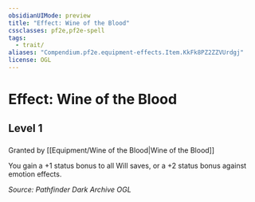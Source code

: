 ```yaml
---
obsidianUIMode: preview
title: "Effect: Wine of the Blood"
cssclasses: pf2e,pf2e-spell
tags:
  - trait/
aliases: "Compendium.pf2e.equipment-effects.Item.KkFk8PZ2ZZVUrdgj"
license: OGL
---
```

# Effect: Wine of the Blood
## Level 1
### 






Granted by [[Equipment/Wine of the Blood|Wine of the Blood]]

You gain a +1 status bonus to all Will saves, or a +2 status bonus against emotion effects.

*Source: Pathfinder Dark Archive*
*OGL*